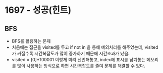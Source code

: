 # 1697 - 성공(힌트)

## BFS

-   BFS를 활용하는 문제
-   처음에는 접근을 visited를 두고 if not in 을 통해 예외처리를 해주었는데, visited가 커질수록 시간복잡도가 많이 증가하기 때문에 시간초과가 났음.
-   visited = [0]\*100001 이렇게 미리 선언해놓고, index에 표시를 남겨놓는 메모리를 많이 사용하는 방식으로 하면 시간복잡도를 줄여 문제를 해결할 수 있다.
